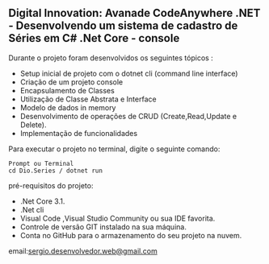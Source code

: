 <h2>Digital Innovation: Avanade CodeAnywhere .NET  - Desenvolvendo um sistema de cadastro de Séries em C# .Net Core - console</h2>

Durante o projeto foram desenvolvidos os seguintes tópicos :

* Setup inicial de projeto com o dotnet cli (command line interface) 
* Criação de um projeto console
* Encapsulamento de Classes
* Utilização de Classe Abstrata e Interface
* Modelo de dados in memory
* Desenvolvimento de operações de CRUD (Create,Read,Update e Delete).
* Implementação de funcionalidades 

Para executar o projeto no terminal, digite o seguinte comando:

```
Prompt ou Terminal
cd Dio.Series / dotnet run 
```
 pré-requisitos do projeto:

* .Net Core 3.1.
* .Net cli
* Visual Code ,Visual Studio Community ou sua IDE favorita.
* Controle de versão GIT instalado na sua máquina.
* Conta no GitHub para o armazenamento do seu projeto na nuvem.

email:sergio.desenvolvedor.web@gmail.com